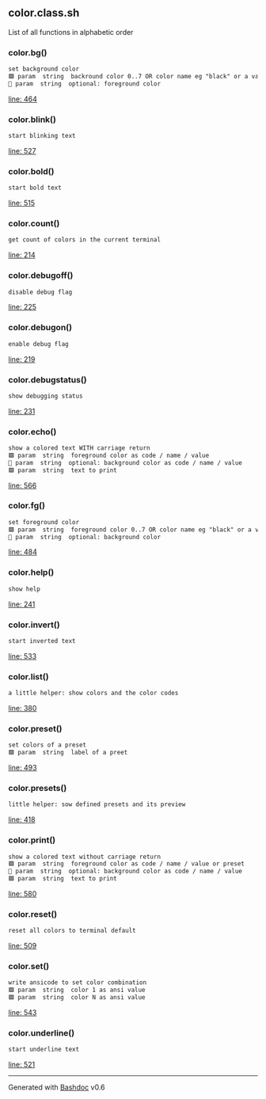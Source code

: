 ## color.class.sh

List of all functions in alphabetic order

### color.bg()

```txt
set background color
🟩 param  string  backround color 0..7 OR color name eg "black" or a valid color value eg "1;30"
🔹 param  string  optional: foreground color
```

[line: 464](https://github.com/axelhahn/bash_colorfunctions/blob/main/src/color.class.sh#L464)

### color.blink()

```txt
start blinking text
```

[line: 527](https://github.com/axelhahn/bash_colorfunctions/blob/main/src/color.class.sh#L527)

### color.bold()

```txt
start bold text
```

[line: 515](https://github.com/axelhahn/bash_colorfunctions/blob/main/src/color.class.sh#L515)

### color.count()

```txt
get count of colors in the current terminal
```

[line: 214](https://github.com/axelhahn/bash_colorfunctions/blob/main/src/color.class.sh#L214)

### color.debugoff()

```txt
disable debug flag
```

[line: 225](https://github.com/axelhahn/bash_colorfunctions/blob/main/src/color.class.sh#L225)

### color.debugon()

```txt
enable debug flag
```

[line: 219](https://github.com/axelhahn/bash_colorfunctions/blob/main/src/color.class.sh#L219)

### color.debugstatus()

```txt
show debugging status
```

[line: 231](https://github.com/axelhahn/bash_colorfunctions/blob/main/src/color.class.sh#L231)

### color.echo()

```txt
show a colored text WITH carriage return
🟩 param  string  foreground color as code / name / value
🔹 param  string  optional: background color as code / name / value
🟩 param  string  text to print
```

[line: 566](https://github.com/axelhahn/bash_colorfunctions/blob/main/src/color.class.sh#L566)

### color.fg()

```txt
set foreground color
🟩 param  string  foreground color 0..7 OR color name eg "black" or a valid color value eg "1;30"
🔹 param  string  optional: background color
```

[line: 484](https://github.com/axelhahn/bash_colorfunctions/blob/main/src/color.class.sh#L484)

### color.help()

```txt
show help
```

[line: 241](https://github.com/axelhahn/bash_colorfunctions/blob/main/src/color.class.sh#L241)

### color.invert()

```txt
start inverted text
```

[line: 533](https://github.com/axelhahn/bash_colorfunctions/blob/main/src/color.class.sh#L533)

### color.list()

```txt
a little helper: show colors and the color codes
```

[line: 380](https://github.com/axelhahn/bash_colorfunctions/blob/main/src/color.class.sh#L380)

### color.preset()

```txt
set colors of a preset
🟩 param  string  label of a preet
```

[line: 493](https://github.com/axelhahn/bash_colorfunctions/blob/main/src/color.class.sh#L493)

### color.presets()

```txt
little helper: sow defined presets and its preview
```

[line: 418](https://github.com/axelhahn/bash_colorfunctions/blob/main/src/color.class.sh#L418)

### color.print()

```txt
show a colored text without carriage return
🟩 param  string  foreground color as code / name / value or preset
🔹 param  string  optional: background color as code / name / value
🟩 param  string  text to print
```

[line: 580](https://github.com/axelhahn/bash_colorfunctions/blob/main/src/color.class.sh#L580)

### color.reset()

```txt
reset all colors to terminal default
```

[line: 509](https://github.com/axelhahn/bash_colorfunctions/blob/main/src/color.class.sh#L509)

### color.set()

```txt
write ansicode to set color combination
🟩 param  string  color 1 as ansi value
🟩 param  string  color N as ansi value
```

[line: 543](https://github.com/axelhahn/bash_colorfunctions/blob/main/src/color.class.sh#L543)

### color.underline()

```txt
start underline text
```

[line: 521](https://github.com/axelhahn/bash_colorfunctions/blob/main/src/color.class.sh#L521)

- - -
Generated with [Bashdoc](https://github.com/axelhahn/bashdoc) v0.6
